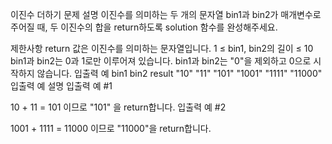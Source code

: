 이진수 더하기
문제 설명
이진수를 의미하는 두 개의 문자열 bin1과 bin2가 매개변수로 주어질 때, 두 이진수의 합을 return하도록 solution 함수를 완성해주세요.

제한사항
return 값은 이진수를 의미하는 문자열입니다.
1 ≤ bin1, bin2의 길이 ≤ 10
bin1과 bin2는 0과 1로만 이루어져 있습니다.
bin1과 bin2는 "0"을 제외하고 0으로 시작하지 않습니다.
입출력 예
bin1	bin2	result
"10"	"11"	"101"
"1001"	"1111"	"11000"
입출력 예 설명
입출력 예 #1

10 + 11 = 101 이므로 "101" 을 return합니다.
입출력 예 #2

1001 + 1111 = 11000 이므로 "11000"을 return합니다.